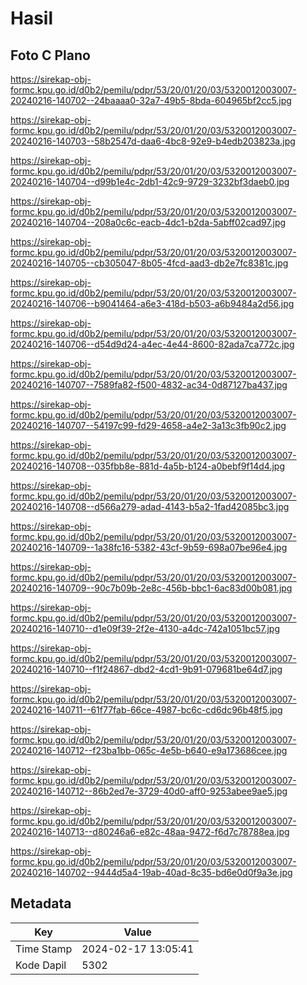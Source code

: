 # Hasil

## Foto C Plano

https://sirekap-obj-formc.kpu.go.id/d0b2/pemilu/pdpr/53/20/01/20/03/5320012003007-20240216-140702--24baaaa0-32a7-49b5-8bda-604965bf2cc5.jpg

https://sirekap-obj-formc.kpu.go.id/d0b2/pemilu/pdpr/53/20/01/20/03/5320012003007-20240216-140703--58b2547d-daa6-4bc8-92e9-b4edb203823a.jpg

https://sirekap-obj-formc.kpu.go.id/d0b2/pemilu/pdpr/53/20/01/20/03/5320012003007-20240216-140704--d99b1e4c-2db1-42c9-9729-3232bf3daeb0.jpg

https://sirekap-obj-formc.kpu.go.id/d0b2/pemilu/pdpr/53/20/01/20/03/5320012003007-20240216-140704--208a0c6c-eacb-4dc1-b2da-5abff02cad97.jpg

https://sirekap-obj-formc.kpu.go.id/d0b2/pemilu/pdpr/53/20/01/20/03/5320012003007-20240216-140705--cb305047-8b05-4fcd-aad3-db2e7fc8381c.jpg

https://sirekap-obj-formc.kpu.go.id/d0b2/pemilu/pdpr/53/20/01/20/03/5320012003007-20240216-140706--b9041464-a6e3-418d-b503-a6b9484a2d56.jpg

https://sirekap-obj-formc.kpu.go.id/d0b2/pemilu/pdpr/53/20/01/20/03/5320012003007-20240216-140706--d54d9d24-a4ec-4e44-8600-82ada7ca772c.jpg

https://sirekap-obj-formc.kpu.go.id/d0b2/pemilu/pdpr/53/20/01/20/03/5320012003007-20240216-140707--7589fa82-f500-4832-ac34-0d87127ba437.jpg

https://sirekap-obj-formc.kpu.go.id/d0b2/pemilu/pdpr/53/20/01/20/03/5320012003007-20240216-140707--54197c99-fd29-4658-a4e2-3a13c3fb90c2.jpg

https://sirekap-obj-formc.kpu.go.id/d0b2/pemilu/pdpr/53/20/01/20/03/5320012003007-20240216-140708--035fbb8e-881d-4a5b-b124-a0bebf9f14d4.jpg

https://sirekap-obj-formc.kpu.go.id/d0b2/pemilu/pdpr/53/20/01/20/03/5320012003007-20240216-140708--d566a279-adad-4143-b5a2-1fad42085bc3.jpg

https://sirekap-obj-formc.kpu.go.id/d0b2/pemilu/pdpr/53/20/01/20/03/5320012003007-20240216-140709--1a38fc16-5382-43cf-9b59-698a07be96e4.jpg

https://sirekap-obj-formc.kpu.go.id/d0b2/pemilu/pdpr/53/20/01/20/03/5320012003007-20240216-140709--90c7b09b-2e8c-456b-bbc1-6ac83d00b081.jpg

https://sirekap-obj-formc.kpu.go.id/d0b2/pemilu/pdpr/53/20/01/20/03/5320012003007-20240216-140710--d1e09f39-2f2e-4130-a4dc-742a1051bc57.jpg

https://sirekap-obj-formc.kpu.go.id/d0b2/pemilu/pdpr/53/20/01/20/03/5320012003007-20240216-140710--f1f24867-dbd2-4cd1-9b91-079681be64d7.jpg

https://sirekap-obj-formc.kpu.go.id/d0b2/pemilu/pdpr/53/20/01/20/03/5320012003007-20240216-140711--61f77fab-66ce-4987-bc6c-cd6dc96b48f5.jpg

https://sirekap-obj-formc.kpu.go.id/d0b2/pemilu/pdpr/53/20/01/20/03/5320012003007-20240216-140712--f23ba1bb-065c-4e5b-b640-e9a173686cee.jpg

https://sirekap-obj-formc.kpu.go.id/d0b2/pemilu/pdpr/53/20/01/20/03/5320012003007-20240216-140712--86b2ed7e-3729-40d0-aff0-9253abee9ae5.jpg

https://sirekap-obj-formc.kpu.go.id/d0b2/pemilu/pdpr/53/20/01/20/03/5320012003007-20240216-140713--d80246a6-e82c-48aa-9472-f6d7c78788ea.jpg

https://sirekap-obj-formc.kpu.go.id/d0b2/pemilu/pdpr/53/20/01/20/03/5320012003007-20240216-140702--9444d5a4-19ab-40ad-8c35-bd6e0d0f9a3e.jpg


## Metadata

| Key        | Value               |
| ---------- | ------------------- |
| Time Stamp | 2024-02-17 13:05:41 |
| Kode Dapil | 5302                |



